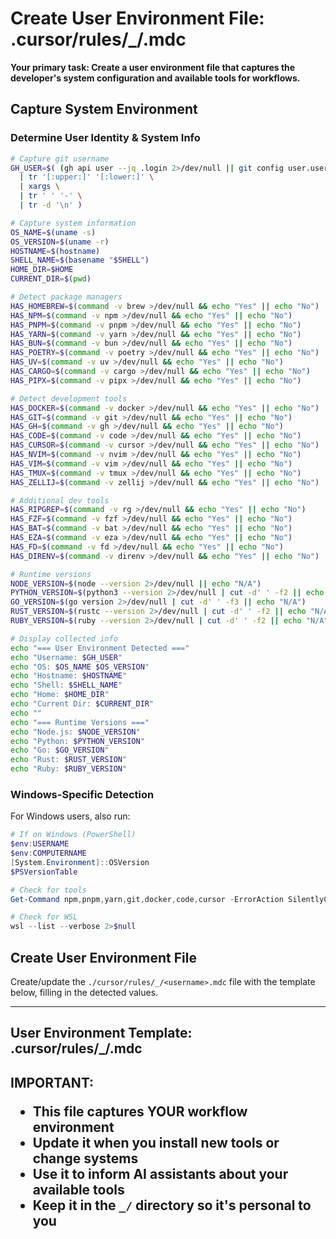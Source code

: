 # Create User Environment File: .cursor/rules/\_/<username>.mdc

**Your primary task: Create a user environment file that captures the developer's system configuration and available tools for workflows.**

## Capture System Environment

### Determine User Identity & System Info

```bash
# Capture git username
GH_USER=$( (gh api user --jq .login 2>/dev/null || git config user.username || git config user.name || whoami) \
  | tr '[:upper:]' '[:lower:]' \
  | xargs \
  | tr ' ' '-' \
  | tr -d '\n' )

# Capture system information
OS_NAME=$(uname -s)
OS_VERSION=$(uname -r)
HOSTNAME=$(hostname)
SHELL_NAME=$(basename "$SHELL")
HOME_DIR=$HOME
CURRENT_DIR=$(pwd)

# Detect package managers
HAS_HOMEBREW=$(command -v brew >/dev/null && echo "Yes" || echo "No")
HAS_NPM=$(command -v npm >/dev/null && echo "Yes" || echo "No")
HAS_PNPM=$(command -v pnpm >/dev/null && echo "Yes" || echo "No")
HAS_YARN=$(command -v yarn >/dev/null && echo "Yes" || echo "No")
HAS_BUN=$(command -v bun >/dev/null && echo "Yes" || echo "No")
HAS_POETRY=$(command -v poetry >/dev/null && echo "Yes" || echo "No")
HAS_UV=$(command -v uv >/dev/null && echo "Yes" || echo "No")
HAS_CARGO=$(command -v cargo >/dev/null && echo "Yes" || echo "No")
HAS_PIPX=$(command -v pipx >/dev/null && echo "Yes" || echo "No")

# Detect development tools
HAS_DOCKER=$(command -v docker >/dev/null && echo "Yes" || echo "No")
HAS_GIT=$(command -v git >/dev/null && echo "Yes" || echo "No")
HAS_GH=$(command -v gh >/dev/null && echo "Yes" || echo "No")
HAS_CODE=$(command -v code >/dev/null && echo "Yes" || echo "No")
HAS_CURSOR=$(command -v cursor >/dev/null && echo "Yes" || echo "No")
HAS_NVIM=$(command -v nvim >/dev/null && echo "Yes" || echo "No")
HAS_VIM=$(command -v vim >/dev/null && echo "Yes" || echo "No")
HAS_TMUX=$(command -v tmux >/dev/null && echo "Yes" || echo "No")
HAS_ZELLIJ=$(command -v zellij >/dev/null && echo "Yes" || echo "No")

# Additional dev tools
HAS_RIPGREP=$(command -v rg >/dev/null && echo "Yes" || echo "No")
HAS_FZF=$(command -v fzf >/dev/null && echo "Yes" || echo "No")
HAS_BAT=$(command -v bat >/dev/null && echo "Yes" || echo "No")
HAS_EZA=$(command -v eza >/dev/null && echo "Yes" || echo "No")
HAS_FD=$(command -v fd >/dev/null && echo "Yes" || echo "No")
HAS_DIRENV=$(command -v direnv >/dev/null && echo "Yes" || echo "No")

# Runtime versions
NODE_VERSION=$(node --version 2>/dev/null || echo "N/A")
PYTHON_VERSION=$(python3 --version 2>/dev/null | cut -d' ' -f2 || echo "N/A")
GO_VERSION=$(go version 2>/dev/null | cut -d' ' -f3 || echo "N/A")
RUST_VERSION=$(rustc --version 2>/dev/null | cut -d' ' -f2 || echo "N/A")
RUBY_VERSION=$(ruby --version 2>/dev/null | cut -d' ' -f2 || echo "N/A")

# Display collected info
echo "=== User Environment Detected ==="
echo "Username: $GH_USER"
echo "OS: $OS_NAME $OS_VERSION"
echo "Hostname: $HOSTNAME"
echo "Shell: $SHELL_NAME"
echo "Home: $HOME_DIR"
echo "Current Dir: $CURRENT_DIR"
echo ""
echo "=== Runtime Versions ==="
echo "Node.js: $NODE_VERSION"
echo "Python: $PYTHON_VERSION"
echo "Go: $GO_VERSION"
echo "Rust: $RUST_VERSION"
echo "Ruby: $RUBY_VERSION"
```

### Windows-Specific Detection

For Windows users, also run:

```powershell
# If on Windows (PowerShell)
$env:USERNAME
$env:COMPUTERNAME
[System.Environment]::OSVersion
$PSVersionTable

# Check for tools
Get-Command npm,pnpm,yarn,git,docker,code,cursor -ErrorAction SilentlyContinue | Select-Object Name,Version

# Check for WSL
wsl --list --verbose 2>$null
```

## Create User Environment File

Create/update the `./cursor/rules/_/<username>.mdc` file with the template below, filling in the detected values.

---

## User Environment Template: .cursor/rules/\_/<username>.mdc

## <template>

description:
globs:
alwaysApply: true

---

# Developer Workflow Environment: [username]

## System Information

**Developer:** [username from git/system]
**Operating System:** [OS Name] [OS Version]
**Hostname:** [hostname]
**Shell:** [shell name]
**Home Directory:** [home path]
**Current Directory:** [current working directory]

## Available Package Managers

### JavaScript/Node

- npm: [Yes/No]
- pnpm: [Yes/No]
- yarn: [Yes/No]
- bun: [Yes/No]

### Python

- pip/pip3: [Yes/No]
- poetry: [Yes/No]
- uv: [Yes/No]
- pipx: [Yes/No]

### Other Languages

- cargo (Rust): [Yes/No]
- homebrew: [Yes/No - macOS/Linux]

## Development Tools

### Version Control

- Git: [Yes/No]
- GitHub CLI (gh): [Yes/No]

### Editors/IDEs

- VS Code: [Yes/No]
- Cursor: [Yes/No]
- Neovim: [Yes/No]
- Vim: [Yes/No]

### Terminal Tools

- tmux: [Yes/No]
- zellij: [Yes/No]
- ripgrep (rg): [Yes/No]
- fzf: [Yes/No]
- bat: [Yes/No]
- eza/exa: [Yes/No]
- fd: [Yes/No]
- direnv: [Yes/No]

### Containerization

- Docker: [Yes/No]

## Runtime Versions

- Node.js: [version or N/A]
- Python: [version or N/A]
- Go: [version or N/A]
- Rust: [version or N/A]
- Ruby: [version or N/A]

## System-Specific Configuration

### Platform Notes

[e.g., "macOS Sonoma with Homebrew", "Ubuntu 22.04 with apt", "Windows 11 with WSL2", "Arch Linux with pacman"]

### Preferred Package Manager

Based on availability: [npm/pnpm/yarn/bun]

### Shell Configuration

- Shell: [bash/zsh/fish/powershell]
- Config file: [.bashrc/.zshrc/.config/fish/config.fish]

## Workflow Preferences

### Command Shortcuts

```bash
# Based on available tools, use these optimized commands:

# File searching (using [rg/grep])
[rg pattern or grep -r pattern .]

# File listing (using [eza/ls])
[eza -la or ls -la]

# File finding (using [fd/find])
[fd pattern or find . -name pattern]

# Git operations (using [gh/git])
[gh pr create or git push]
```

### Environment-Specific Workflow Recommendations

- Use [detected package manager] for JavaScript projects
- Use [detected Python tool] for Python environments
- Editor: [VS Code/Cursor/Neovim] detected and recommended
- Terminal multiplexer: [tmux/zellij] available

## Personal Workflow Notes

[Space for user to add their own notes]

- Preferred workflows
- Custom aliases
- Project-specific configurations
  </template>

**IMPORTANT:**

- This file captures YOUR workflow environment
- Update it when you install new tools or change systems
- Use it to inform AI assistants about your available tools
- Keep it in the `_/` directory so it's personal to you
